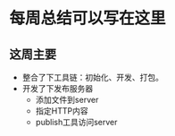 # 每周总结可以写在这里

## 这周主要

- 整合了下工具链：初始化、开发、打包。
- 开发了下发布服务器
  - 添加文件到server
  - 指定HTTP内容
  - publish工具访问server